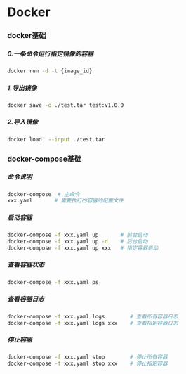 Docker
=


### docker基础
##### 0.一条命令运行指定镜像的容器
```bash
docker run -d -t {image_id}
```

##### 1.导出镜像
```bash
docker save -o ./test.tar test:v1.0.0
```

##### 2.导入镜像
```bash
docker load  --input ./test.tar 
```


### docker-compose基础
##### 命令说明
```bash
docker-compose  # 主命令
xxx.yaml       # 需要执行的容器的配置文件
```

##### 启动容器
```bash
docker-compose -f xxx.yaml up       # 前台启动
docker-compose -f xxx.yaml up -d    # 后台启动
docker-compose -f xxx.yaml up xxx   # 指定容器启动
```

##### 查看容器状态
```bash
docker-compose -f xxx.yaml ps
```

##### 查看容器日志
```bash
docker-compose -f xxx.yaml logs        # 查看所有容器日志 
docker-compose -f xxx.yaml logs xxx    # 查看指定容器日志
```

##### 停止容器
```bash
docker-compose -f xxx.yaml stop        # 停止所有容器
docker-compose -f xxx.yaml stop xxx    # 停止指定容器
```

